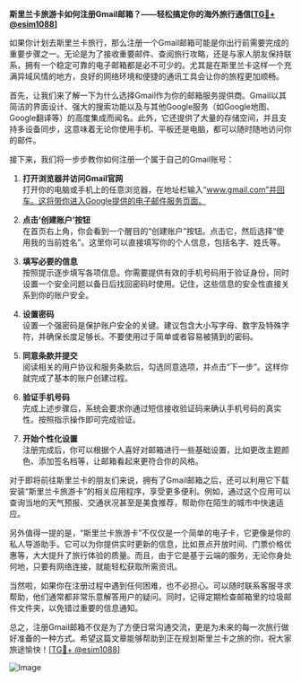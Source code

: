 **斯里兰卡旅游卡如何注册Gmail邮箱？——轻松搞定你的海外旅行通信[[TG💪+ @esim1088](https://t.me/s/esim1088)]**

如果你计划去斯里兰卡旅行，那么注册一个Gmail邮箱可能是你出行前需要完成的重要步骤之一。无论是为了接收重要邮件、查阅旅行攻略，还是与家人朋友保持联系，拥有一个稳定可靠的电子邮箱都是必不可少的。尤其是在斯里兰卡这样一个充满异域风情的地方，良好的网络环境和便捷的通讯工具会让你的旅程更加顺畅。

首先，让我们来了解一下为什么选择Gmail作为你的邮箱服务提供商。Gmail以其简洁的界面设计、强大的搜索功能以及与其他Google服务（如Google地图、Google翻译等）的高度集成而闻名。此外，它还提供了大量的存储空间，并且支持多设备同步，这意味着无论你使用手机、平板还是电脑，都可以随时随地访问你的邮件。

接下来，我们将一步步教你如何注册一个属于自己的Gmail账号：

1. **打开浏览器并访问Gmail官网**  
   打开你的电脑或手机上的任意浏览器，在地址栏输入“www.gmail.com”并回车。这将带你进入Google提供的电子邮件服务页面。

2. **点击‘创建账户’按钮**  
   在首页右上角，你会看到一个醒目的“创建账户”按钮。点击它，然后选择“使用我的当前姓名”。这里你可以直接填写你的个人信息，包括名字、姓氏等。

3. **填写必要的信息**  
   按照提示逐步填写各项信息。你需要提供有效的手机号码用于验证身份，同时设置一个安全问题以备日后找回密码时使用。记住，这些信息的安全性直接关系到你的账户安全。

4. **设置密码**  
   设置一个强密码是保护账户安全的关键。建议包含大小写字母、数字及特殊字符，并确保长度足够长。不要使用过于简单或者容易被猜到的密码。

5. **同意条款并提交**  
   阅读相关的用户协议和服务条款后，勾选同意选项，并点击“下一步”。这样你就完成了基本的账户创建过程。

6. **验证手机号码**  
   完成上述步骤后，系统会要求你通过短信接收验证码来确认手机号码的真实性。按照指示操作即可完成验证。

7. **开始个性化设置**  
   注册完成后，你可以根据个人喜好对邮箱进行一些基础设置，比如更改主题颜色、添加签名档等，让邮箱看起来更符合你的风格。

对于即将前往斯里兰卡的朋友们来说，拥有了Gmail邮箱之后，还可以利用它下载安装“斯里兰卡旅游卡”的相关应用程序，享受更多便利。例如，通过这个应用可以查询当地的天气预报、交通状况甚至是美食推荐，帮助你在陌生的城市中快速适应。

另外值得一提的是，“斯里兰卡旅游卡”不仅仅是一个简单的电子卡，它更像是你的私人导游助手。它可以为你提供实时更新的信息，比如景点开放时间、门票价格优惠等，大大提升了旅行体验的质量。而且，由于它是基于云端的服务，无论你身处何地，只要有网络连接，就能轻松获取所需资讯。

当然啦，如果你在注册过程中遇到任何困难，也不必担心。可以随时联系客服寻求帮助，他们通常都非常乐意解答用户的疑问。同时，记得定期检查邮箱里的垃圾邮件文件夹，以免错过重要的信息通知。

总之，注册Gmail邮箱不仅是为了方便日常沟通交流，更是为未来的每一次旅行做好准备的一种方式。希望这篇文章能够帮助到正在规划斯里兰卡之旅的你，祝大家旅途愉快！[[TG💪+ @esim1088](https://t.me/s/esim1088)]  

![Image](https://i.postimg.cc/4NQfJmqS/Snipaste-2025-05-13-00-14-12.png)